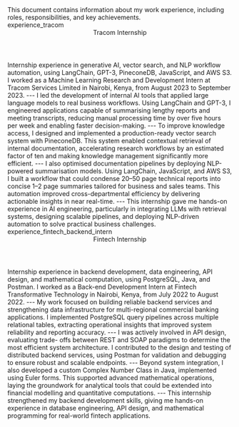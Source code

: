 <metadata>
    This document contains information about my
    work experience, including roles, responsibilities,
    and key achievements.
</metadata>

<!-- Tracom -->
<section>
    <id>experience_tracom</id>
    <header>Tracom Internship</header>
    <context>
        Internship experience in generative AI, vector search, 
        and NLP workflow automation, using LangChain, GPT-3, 
        PineconeDB, JavaScript, and AWS S3.
    </context>
    <document>
        I worked as a Machine Learning Research and Development 
        Intern at Tracom Services Limited in Nairobi, Kenya, 
        from August 2023 to September 2023. 
        ---
        I led the development of internal AI tools that applied 
        large language models to real business workflows. Using 
        LangChain and GPT-3, I engineered applications capable 
        of summarising lengthy reports and meeting transcripts, 
        reducing manual processing time by over five hours per 
        week and enabling faster decision-making. 
        ---
        To improve knowledge access, I designed and implemented 
        a production-ready vector search system with PineconeDB. 
        This system enabled contextual retrieval of internal 
        documentation, accelerating research workflows by an 
        estimated factor of ten and making knowledge management 
        significantly more efficient. 
        ---
        I also optimised documentation pipelines by deploying 
        NLP-powered summarisation models. Using LangChain, 
        JavaScript, and AWS S3, I built a workflow that could 
        condense 20–50 page technical reports into concise 1–2 
        page summaries tailored for business and sales teams. 
        This automation improved cross-departmental efficiency 
        by delivering actionable insights in near real-time. 
        ---
        This internship gave me hands-on experience in AI 
        engineering, particularly in integrating LLMs with 
        retrieval systems, designing scalable pipelines, and 
        deploying NLP-driven automation to solve practical 
        business challenges. 
    </document>
</section>

<!-- Fintech -->
<section>
    <id>experience_fintech_backend_intern</id>
    <header>Fintech Internship</header>
    <context>
        Internship experience in backend development, data 
        engineering, API design, and mathematical computation, 
        using PostgreSQL, Java, and Postman.
    </context>
    <document>
        I worked as a Back-end Development Intern at Fintech 
        Transformative Technology in Nairobi, Kenya, from July 
        2022 to August 2022. 
        ---
        My work focused on building reliable backend services 
        and strengthening data infrastructure for multi-regional 
        commercial banking applications. I implemented 
        PostgreSQL query pipelines across multiple relational 
        tables, extracting operational insights that improved 
        system reliability and reporting accuracy. 
        ---
        I was actively involved in API design, evaluating trade-
        offs between REST and SOAP paradigms to determine the 
        most efficient system architecture. I contributed to the 
        design and testing of distributed backend services, 
        using Postman for validation and debugging to ensure 
        robust and scalable endpoints. 
        ---
        Beyond system integration, I also developed a custom 
        Complex Number Class in Java, implemented using Euler 
        forms. This supported advanced mathematical operations, 
        laying the groundwork for analytical tools that could be 
        extended into financial modelling and quantitative 
        computations. 
        ---
        This internship strengthened my backend development 
        skills, giving me hands-on experience in database 
        engineering, API design, and mathematical programming 
        for real-world fintech applications. 
    </document>
</section>